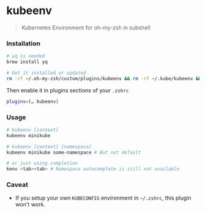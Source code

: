 # kubeenv

> Kubernetes Environment for oh-my-zsh in subshell

### Installation

```sh
# yq is needed
brew install yq

# Get it installed or updated
rm -rf ~/.oh-my-zsh/custom/plugins/kubeenv && rm -rf ~/.kube/kubeenv && git clone https://github.com/solacens/kubeenv ~/.oh-my-zsh/custom/plugins/kubeenv
```

Then enable it in plugins sections of your `.zshrc`

```sh
plugins=(… kubeenv)
```

### Usage

```sh
# kubeenv [context]
kubeenv minikube

# kubeenv [context] [namespace]
kubeenv minikube some-namespace # But not default

# or just using completion 
kenv <tab><tab> # Namespace autocomplete is still not available
```

### Caveat

- If you setup your own `KUBECONFIG` environment in `~/.zshrc`, this plugin won't work.
